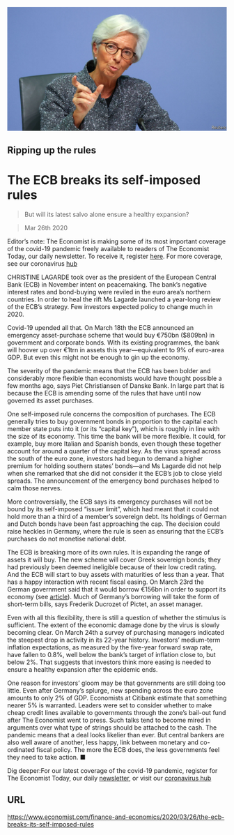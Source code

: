 ![](./images/20200328_FNP504.jpg)

## Ripping up the rules

# The ECB breaks its self-imposed rules

> But will its latest salvo alone ensure a healthy expansion?

> Mar 26th 2020

Editor’s note: The Economist is making some of its most important coverage of the covid-19 pandemic freely available to readers of The Economist Today, our daily newsletter. To receive it, register [here](https://www.economist.com//newslettersignup). For more coverage, see our coronavirus [hub](https://www.economist.com//coronavirus)

CHRISTINE LAGARDE took over as the president of the European Central Bank (ECB) in November intent on peacemaking. The bank’s negative interest rates and bond-buying were reviled in the euro area’s northern countries. In order to heal the rift Ms Lagarde launched a year-long review of the ECB’s strategy. Few investors expected policy to change much in 2020.

Covid-19 upended all that. On March 18th the ECB announced an emergency asset-purchase scheme that would buy €750bn ($809bn) in government and corporate bonds. With its existing programmes, the bank will hoover up over €1trn in assets this year—equivalent to 9% of euro-area GDP. But even this might not be enough to gin up the economy.

The severity of the pandemic means that the ECB has been bolder and considerably more flexible than economists would have thought possible a few months ago, says Piet Christiansen of Danske Bank. In large part that is because the ECB is amending some of the rules that have until now governed its asset purchases.

One self-imposed rule concerns the composition of purchases. The ECB generally tries to buy government bonds in proportion to the capital each member state puts into it (or its “capital key”), which is roughly in line with the size of its economy. This time the bank will be more flexible. It could, for example, buy more Italian and Spanish bonds, even though these together account for around a quarter of the capital key. As the virus spread across the south of the euro zone, investors had begun to demand a higher premium for holding southern states’ bonds—and Ms Lagarde did not help when she remarked that she did not consider it the ECB’s job to close yield spreads. The announcement of the emergency bond purchases helped to calm those nerves.

More controversially, the ECB says its emergency purchases will not be bound by its self-imposed “issuer limit”, which had meant that it could not hold more than a third of a member’s sovereign debt. Its holdings of German and Dutch bonds have been fast approaching the cap. The decision could raise heckles in Germany, where the rule is seen as ensuring that the ECB’s purchases do not monetise national debt.

The ECB is breaking more of its own rules. It is expanding the range of assets it will buy. The new scheme will cover Greek sovereign bonds; they had previously been deemed ineligible because of their low credit rating. And the ECB will start to buy assets with maturities of less than a year. That has a happy interaction with recent fiscal easing. On March 23rd the German government said that it would borrow €156bn in order to support its economy (see [article](https://www.economist.com//europe/2020/03/26/germany-offers-cash-for-everyone)). Much of Germany’s borrowing will take the form of short-term bills, says Frederik Ducrozet of Pictet, an asset manager.

Even with all this flexibility, there is still a question of whether the stimulus is sufficient. The extent of the economic damage done by the virus is slowly becoming clear. On March 24th a survey of purchasing managers indicated the steepest drop in activity in its 22-year history. Investors’ medium-term inflation expectations, as measured by the five-year forward swap rate, have fallen to 0.8%, well below the bank’s target of inflation close to, but below 2%. That suggests that investors think more easing is needed to ensure a healthy expansion after the epidemic ends.

One reason for investors’ gloom may be that governments are still doing too little. Even after Germany’s splurge, new spending across the euro zone amounts to only 2% of GDP. Economists at Citibank estimate that something nearer 5% is warranted. Leaders were set to consider whether to make cheap credit lines available to governments through the zone’s bail-out fund after The Economist went to press. Such talks tend to become mired in arguments over what type of strings should be attached to the cash. The pandemic means that a deal looks likelier than ever. But central bankers are also well aware of another, less happy, link between monetary and co-ordinated fiscal policy. The more the ECB does, the less governments feel they need to take action. ■

Dig deeper:For our latest coverage of the covid-19 pandemic, register for The Economist Today, our daily [newsletter](https://www.economist.com//newslettersignup), or visit our [coronavirus hub](https://www.economist.com//coronavirus)

## URL

https://www.economist.com/finance-and-economics/2020/03/26/the-ecb-breaks-its-self-imposed-rules
